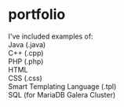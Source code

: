 # portfolio

I've included examples of:<br/>
    Java (.java)<br/>
    C++ (.cpp)<br/>
    PHP (.php)<br/>
    HTML <br/>
    CSS (.css) <br/>
    Smart Templating Language (.tpl)<br/>
    SQL (for MariaDB Galera Cluster)
